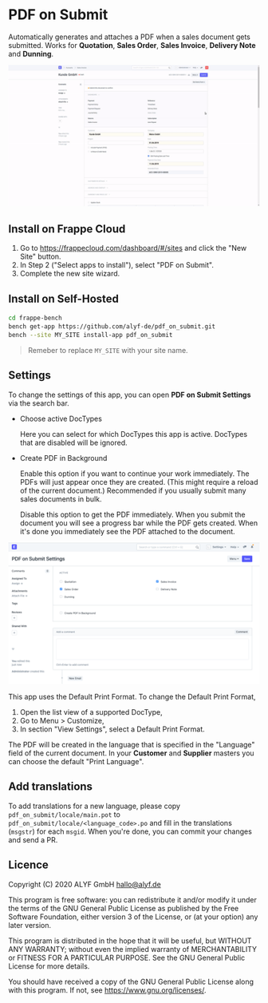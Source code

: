 # PDF on Submit

Automatically generates and attaches a PDF when a sales document gets submitted. Works for **Quotation**, **Sales Order**, **Sales Invoice**, **Delivery Note** and **Dunning**.

![Screencast of PDF generation](docs/screencast.gif)

## Install on Frappe Cloud

1. Go to https://frappecloud.com/dashboard/#/sites and click the "New Site" button.
2. In Step 2 ("Select apps to install"), select "PDF on Submit".
3. Complete the new site wizard.

## Install on Self-Hosted

```bash
cd frappe-bench
bench get-app https://github.com/alyf-de/pdf_on_submit.git
bench --site MY_SITE install-app pdf_on_submit
```

> Remeber to replace `MY_SITE` with your site name.

## Settings

To change the settings of this app, you can open **PDF on Submit Settings** via the search bar.

- Choose active DocTypes

  Here you can select for which DocTypes this app is active. DocTypes that are disabled will be ignored.

- Create PDF in Background

    Enable this option if you want to continue your work immediately. The PDFs will just appear once they are created. (This might require a reload of the current document.) Recommended if you usually submit many sales documents in bulk.
    
    Disable this option to get the PDF immediately. When you submit the document you will see a progress bar while the PDF gets created. When it's done you immediately see the PDF attached to the document.

![PDF on Submit Settings](docs/settings.png)

This app uses the Default Print Format. To change the Default Print Format,

1. Open the list view of a supported DocType,
2. Go to Menu > Customize,
3. In section "View Settings", select a Default Print Format.

The PDF will be created in the language that is specified in the "Language" field of the current document. In your **Customer** and **Supplier** masters you can choose the default "Print Language".

## Add translations

To add translations for a new language, please copy `pdf_on_submit/locale/main.pot` to `pdf_on_submit/locale/<language_code>.po` and fill in the translations (`msgstr`) for each `msgid`. When you're done, you can commit your changes and send a PR.

## Licence

Copyright (C) 2020  ALYF GmbH <hallo@alyf.de>

This program is free software: you can redistribute it and/or modify
it under the terms of the GNU General Public License as published by
the Free Software Foundation, either version 3 of the License, or
(at your option) any later version.

This program is distributed in the hope that it will be useful,
but WITHOUT ANY WARRANTY; without even the implied warranty of
MERCHANTABILITY or FITNESS FOR A PARTICULAR PURPOSE.  See the
GNU General Public License for more details.

You should have received a copy of the GNU General Public License
along with this program.  If not, see <https://www.gnu.org/licenses/>.
